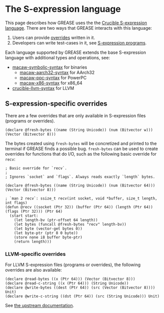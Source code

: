# The S-expression language

This page describes how GREASE uses the the [Crucible S-expression language].
There are two ways that GREASE interacts with this language:

1. Users can provide [overrides](overrides.md) written in it.
2. Developers can write test-cases in it, see [S-expression programs](sexp-progs.md).

Each language supported by GREASE extends the base S-expression language with
additional types and operations, see:

- [macaw-symbolic-syntax] for binaries
  - [macaw-aarch32-syntax] for AArch32
  - [macaw-ppc-syntax] for PowerPC
  - [macaw-x86-syntax] for x86_64
- [crucible-llvm-syntax] for LLVM

[Crucible S-expression language]: https://github.com/GaloisInc/crucible/tree/master/crucible-syntax
[macaw-symbolic-syntax]: https://github.com/GaloisInc/macaw/tree/master/symbolic-syntax
[macaw-aarch32-syntax]: https://github.com/GaloisInc/macaw/tree/master/macaw-aarch32-syntax
[macaw-ppc-syntax]: https://github.com/GaloisInc/macaw/tree/master/macaw-ppc-syntax
[macaw-x86-syntax]: https://github.com/GaloisInc/macaw/tree/master/macaw-x86-syntax
[crucible-llvm-syntax]: https://github.com/GaloisInc/crucible/tree/master/crucible-llvm-syntax

## S-expression-specific overrides

There are a few overrides that are only available in S-expression files
(programs or overrides).
```
(declare @fresh-bytes ((name (String Unicode)) (num (Bitvector w))) (Vector (Bitvector 8)))
```

The bytes created using `fresh-bytes` will be concretized and printed to the
terminal if GREASE finds a possible bug. `fresh-bytes` can be used to create
overrides for functions that do I/O, such as the following basic override for
`recv`:
```
; Basic override for `recv`.
;
; Ignores `socket` and `flags`. Always reads exactly `length` bytes.

(declare @fresh-bytes ((name (String Unicode)) (num (Bitvector 64))) (Vector (Bitvector 8)))

; `man 2 recv`: ssize_t recv(int socket, void *buffer, size_t length, int flags)
(defun @recv ((socket (Ptr 32)) (buffer (Ptr 64)) (length (Ptr 64)) (flags (Ptr 32))) (Ptr 64)
  (start start:
    (let length-bv (ptr-offset 64 length))
    (let bytes (funcall @fresh-bytes "recv" length-bv))
    (let byte (vector-get bytes 0))
    (let byte-ptr (ptr 8 0 byte))
    (store none i8 buffer byte-ptr)
    (return length)))
```

### LLVM-specific overrides

For LLVM S-expression files (programs or overrides), the following overrides are also available:
```
(declare @read-bytes ((x (Ptr 64))) (Vector (Bitvector 8)))
(declare @read-c-string ((x (Ptr 64))) (String Unicode))
(declare @write-bytes ((dest (Ptr 64)) (src (Vector (Bitvector 8)))) Unit)
(declare @write-c-string ((dst (Ptr 64)) (src (String Unicode))) Unit)
```

See [the upstream documentation](https://github.com/GaloisInc/crucible/blob/master/crucible-llvm-syntax/README.md#string-manipulation).

